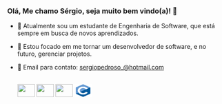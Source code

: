 ### Olá, Me chamo Sérgio, seja muito bem vindo(a)! 👋

- 🌱 Atualmente sou um estudante de Engenharia de Software, que está sempre em busca de novos aprendizados.
- 👯 Estou focado em me tornar um desenvolvedor de software, e no futuro, gerenciar projetos.
- 📩 Email para contato: sergiopedroso_@hotmail.com

  <div style='display: inline_block'><br>
    <img height='30' width='40' src="https://cdn.jsdelivr.net/gh/devicons/devicon@latest/icons/javascript/javascript-original.svg" > 
    <img height='30' width='40' src="https://cdn.jsdelivr.net/gh/devicons/devicon@latest/icons/python/python-original.svg" />
    <img height='30' width='40' src="https://cdn.jsdelivr.net/gh/devicons/devicon@latest/icons/html5/html5-original-wordmark.svg" />
    <img height='30' width='40' src="https://github.com/devicons/devicon/blob/v2.16.0/icons/c/c-original.svg" />

#
<div>

          
          
    
          
          

